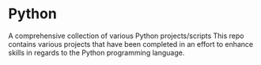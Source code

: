 # Python
A comprehensive collection of various Python projects/scripts
This repo contains various projects that have been completed in an effort to enhance skills in regards to the Python programming language.
